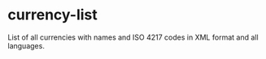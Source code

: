 # currency-list
List of all currencies with names and ISO 4217 codes in XML format and all languages.
